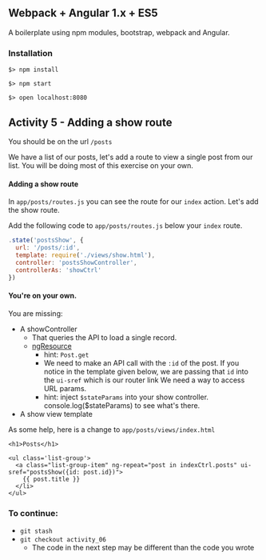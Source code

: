 ## Webpack + Angular 1.x + ES5

A boilerplate using npm modules, bootstrap, webpack and Angular.

### Installation

`$> npm install`

`$> npm start`

`$> open localhost:8080`

## Activity 5 - Adding a show route

You should be on the url `/posts`

We have a list of our posts, let's add a route to view a single post from our list.
You will be doing most of this exercise on your own.

#### Adding a show route

In `app/posts/routes.js` you can see the route for our `index` action.  Let's add the show route.

Add the following code to `app/posts/routes.js` below your `index` route.

``` javascript
.state('postsShow', {
  url: '/posts/:id',
  template: require('./views/show.html'),
  controller: 'postsShowController',
  controllerAs: 'showCtrl'
})
```

#### You're on your own.

You are missing: 

* A showController
  * That queries the API to load a single record.  
  * [ngResource](https://docs.angularjs.org/api/ngResource)
    * hint: `Post.get`
    * We need to make an API call with the `:id` of the post.
      If you notice in the template given below, we are passing that `id` into the `ui-sref` which is our router link
      We need a way to access URL params.
    * hint: inject `$stateParams` into your show controller. 
            console.log($stateParams) to see what's there.
* A show view template

As some help, here is a change to `app/posts/views/index.html`

```
<h1>Posts</h1>

<ul class='list-group'>
  <a class="list-group-item" ng-repeat="post in indexCtrl.posts" ui-sref="postsShow({id: post.id})">
    {{ post.title }}
  </li>
</ul>
```

### To continue:

* `git stash`
* `git checkout activity_06`
  * The code in the next step may be different than the code you wrote










